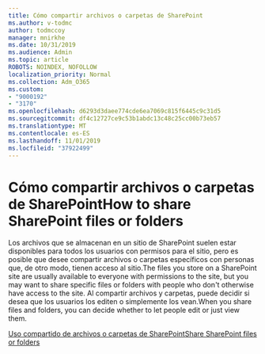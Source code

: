 ```yaml
---
title: Cómo compartir archivos o carpetas de SharePoint
ms.author: v-todmc
author: todmccoy
manager: mnirkhe
ms.date: 10/31/2019
ms.audience: Admin
ms.topic: article
ROBOTS: NOINDEX, NOFOLLOW
localization_priority: Normal
ms.collection: Adm_O365
ms.custom:
- "9000192"
- "3170"
ms.openlocfilehash: d6293d3daee774cde6ea7069c815f6445c9c31d5
ms.sourcegitcommit: df4c12727ce9c53b1abdc13c48c25cc00b73eb57
ms.translationtype: MT
ms.contentlocale: es-ES
ms.lasthandoff: 11/01/2019
ms.locfileid: "37922499"
---
```

# <a name="how-to-share-sharepoint-files-or-folders"></a><span data-ttu-id="27a42-102">Cómo compartir archivos o carpetas de SharePoint</span><span class="sxs-lookup"><span data-stu-id="27a42-102">How to share SharePoint files or folders</span></span>

<span data-ttu-id="27a42-103">Los archivos que se almacenan en un sitio de SharePoint suelen estar disponibles para todos los usuarios con permisos para el sitio, pero es posible que desee compartir archivos o carpetas específicos con personas que, de otro modo, tienen acceso al sitio.</span><span class="sxs-lookup"><span data-stu-id="27a42-103">The files you store on a SharePoint site are usually available to everyone with permissions to the site, but you may want to share specific files or folders with people who don't otherwise have access to the site.</span></span> <span data-ttu-id="27a42-104">Al compartir archivos y carpetas, puede decidir si desea que los usuarios los editen o simplemente los vean.</span><span class="sxs-lookup"><span data-stu-id="27a42-104">When you share files and folders, you can decide whether to let people edit or just view them.</span></span>

[<span data-ttu-id="27a42-105">Uso compartido de archivos o carpetas de SharePoint</span><span class="sxs-lookup"><span data-stu-id="27a42-105">Share SharePoint files or folders</span></span>](https://support.office.com/article/share-sharepoint-files-or-folders-1fe37332-0f9a-4719-970e-d2578da4941c?ui=en-US&rs=en-US&ad=US)